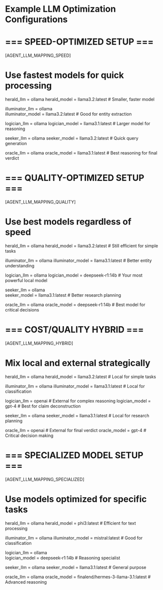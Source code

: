 # Example LLM Optimization Configurations

# === SPEED-OPTIMIZED SETUP ===

[AGENT_LLM_MAPPING_SPEED]

# Use fastest models for quick processing

herald_llm = ollama
herald_model = llama3.2:latest # Smaller, faster model

illuminator_llm = ollama  
illuminator_model = llama3.2:latest # Good for entity extraction

logician_llm = ollama
logician_model = llama3.1:latest # Larger model for reasoning

seeker_llm = ollama
seeker_model = llama3.2:latest # Quick query generation

oracle_llm = ollama
oracle_model = llama3.1:latest # Best reasoning for final verdict

# === QUALITY-OPTIMIZED SETUP ===

[AGENT_LLM_MAPPING_QUALITY]

# Use best models regardless of speed

herald_llm = ollama
herald_model = llama3.2:latest # Still efficient for simple tasks

illuminator_llm = ollama
illuminator_model = llama3.1:latest # Better entity understanding

logician_llm = ollama
logician_model = deepseek-r1:14b # Your most powerful local model

seeker_llm = ollama  
seeker_model = llama3.1:latest # Better research planning

oracle_llm = ollama
oracle_model = deepseek-r1:14b # Best model for critical decisions

# === COST/QUALITY HYBRID ===

[AGENT_LLM_MAPPING_HYBRID]

# Mix local and external strategically

herald_llm = ollama
herald_model = llama3.2:latest # Local for simple tasks

illuminator_llm = ollama
illuminator_model = llama3.1:latest # Local for classification

logician_llm = openai # External for complex reasoning
logician_model = gpt-4 # Best for claim deconstruction

seeker_llm = ollama
seeker_model = llama3.1:latest # Local for research planning

oracle_llm = openai # External for final verdict
oracle_model = gpt-4 # Critical decision making

# === SPECIALIZED MODEL SETUP ===

[AGENT_LLM_MAPPING_SPECIALIZED]

# Use models optimized for specific tasks

herald_llm = ollama
herald_model = phi3:latest # Efficient for text processing

illuminator_llm = ollama
illuminator_model = mistral:latest # Good for classification

logician_llm = ollama  
logician_model = deepseek-r1:14b # Reasoning specialist

seeker_llm = ollama
seeker_model = llama3.1:latest # General purpose

oracle_llm = ollama
oracle_model = finalend/hermes-3-llama-3.1:latest # Advanced reasoning
